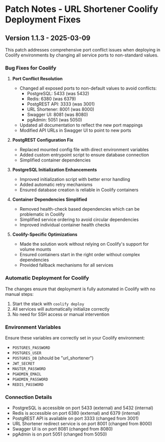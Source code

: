 # Patch Notes - URL Shortener Coolify Deployment Fixes

## Version 1.1.3 - 2025-03-09

This patch addresses comprehensive port conflict issues when deploying in Coolify environments by changing all service ports to non-standard values.

### Bug Fixes for Coolify

1. **Port Conflict Resolution**
   - Changed all exposed ports to non-default values to avoid conflicts:
     - PostgreSQL: 5433 (was 5432)
     - Redis: 6380 (was 6379)
     - PostgREST API: 3333 (was 3001)
     - URL Shortener: 8001 (was 8000)
     - Swagger UI: 8081 (was 8080)
     - pgAdmin: 5051 (was 5050)
   - Updated all documentation to reflect the new port mappings
   - Modified API URLs in Swagger UI to point to new ports

2. **PostgREST Configuration Fix**
   - Replaced mounted config file with direct environment variables
   - Added custom entrypoint script to ensure database connection
   - Simplified container dependencies

3. **PostgreSQL Initialization Enhancements**
   - Improved initialization script with better error handling
   - Added automatic retry mechanisms
   - Ensured database creation is reliable in Coolify containers

4. **Container Dependencies Simplified**
   - Removed health-check based dependencies which can be problematic in Coolify
   - Simplified service ordering to avoid circular dependencies
   - Improved individual container health checks

5. **Coolify-Specific Optimizations**
   - Made the solution work without relying on Coolify's support for volume mounts
   - Ensured containers start in the right order without complex dependencies
   - Provided fallback mechanisms for all services

### Automatic Deployment for Coolify

The changes ensure that deployment is fully automated in Coolify with no manual steps:

1. Start the stack with `coolify deploy`
2. All services will automatically initialize correctly
3. No need for SSH access or manual intervention

### Environment Variables

Ensure these variables are correctly set in your Coolify environment:

- `POSTGRES_PASSWORD`
- `POSTGRES_USER`  
- `POSTGRES_DB` (should be "url_shortener")
- `JWT_SECRET`
- `MASTER_PASSWORD`
- `PGADMIN_EMAIL`
- `PGADMIN_PASSWORD`
- `REDIS_PASSWORD`

### Connection Details

- PostgreSQL is accessible on port 5433 (external) and 5432 (internal)
- Redis is accessible on port 6380 (external) and 6379 (internal)
- PostgREST API is available on port 3333 (changed from 3001)
- URL Shortener redirect service is on port 8001 (changed from 8000)
- Swagger UI is on port 8081 (changed from 8080)
- pgAdmin is on port 5051 (changed from 5050) 